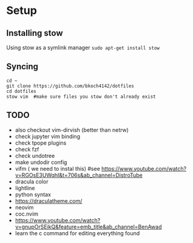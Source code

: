 # Setup 

## Installing stow
Using stow as a symlink manager
`sudo apt-get install stow`

## Syncing
```
cd ~
git clone https://github.com/bkoch4142/dotfiles
cd dotfiles
stow vim  #make sure files you stow don't already exist
```

## TODO
- also checkout vim-dirvish (better than netrw)
- check jupyter vim binding
- check tpope plugins
- check fzf
- check undotree
- make undodir config
- vifm ( we need to instal this) #see https://www.youtube.com/watch?v=RGOsE3UWqhI&t=706s&ab_channel=DistroTube
- dracula color
- lightline
- python syntax
- https://draculatheme.com/
- neovim
- coc.nvim
- https://www.youtube.com/watch?v=gnupOrSEikQ&feature=emb_title&ab_channel=BenAwad
- learn the c command for editing everything found
